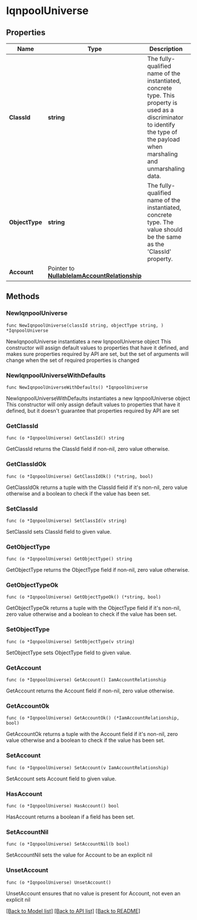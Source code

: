 # IqnpoolUniverse

## Properties

Name | Type | Description | Notes
------------ | ------------- | ------------- | -------------
**ClassId** | **string** | The fully-qualified name of the instantiated, concrete type. This property is used as a discriminator to identify the type of the payload when marshaling and unmarshaling data. | [default to "iqnpool.Universe"]
**ObjectType** | **string** | The fully-qualified name of the instantiated, concrete type. The value should be the same as the &#39;ClassId&#39; property. | [default to "iqnpool.Universe"]
**Account** | Pointer to [**NullableIamAccountRelationship**](IamAccountRelationship.md) |  | [optional] 

## Methods

### NewIqnpoolUniverse

`func NewIqnpoolUniverse(classId string, objectType string, ) *IqnpoolUniverse`

NewIqnpoolUniverse instantiates a new IqnpoolUniverse object
This constructor will assign default values to properties that have it defined,
and makes sure properties required by API are set, but the set of arguments
will change when the set of required properties is changed

### NewIqnpoolUniverseWithDefaults

`func NewIqnpoolUniverseWithDefaults() *IqnpoolUniverse`

NewIqnpoolUniverseWithDefaults instantiates a new IqnpoolUniverse object
This constructor will only assign default values to properties that have it defined,
but it doesn't guarantee that properties required by API are set

### GetClassId

`func (o *IqnpoolUniverse) GetClassId() string`

GetClassId returns the ClassId field if non-nil, zero value otherwise.

### GetClassIdOk

`func (o *IqnpoolUniverse) GetClassIdOk() (*string, bool)`

GetClassIdOk returns a tuple with the ClassId field if it's non-nil, zero value otherwise
and a boolean to check if the value has been set.

### SetClassId

`func (o *IqnpoolUniverse) SetClassId(v string)`

SetClassId sets ClassId field to given value.


### GetObjectType

`func (o *IqnpoolUniverse) GetObjectType() string`

GetObjectType returns the ObjectType field if non-nil, zero value otherwise.

### GetObjectTypeOk

`func (o *IqnpoolUniverse) GetObjectTypeOk() (*string, bool)`

GetObjectTypeOk returns a tuple with the ObjectType field if it's non-nil, zero value otherwise
and a boolean to check if the value has been set.

### SetObjectType

`func (o *IqnpoolUniverse) SetObjectType(v string)`

SetObjectType sets ObjectType field to given value.


### GetAccount

`func (o *IqnpoolUniverse) GetAccount() IamAccountRelationship`

GetAccount returns the Account field if non-nil, zero value otherwise.

### GetAccountOk

`func (o *IqnpoolUniverse) GetAccountOk() (*IamAccountRelationship, bool)`

GetAccountOk returns a tuple with the Account field if it's non-nil, zero value otherwise
and a boolean to check if the value has been set.

### SetAccount

`func (o *IqnpoolUniverse) SetAccount(v IamAccountRelationship)`

SetAccount sets Account field to given value.

### HasAccount

`func (o *IqnpoolUniverse) HasAccount() bool`

HasAccount returns a boolean if a field has been set.

### SetAccountNil

`func (o *IqnpoolUniverse) SetAccountNil(b bool)`

 SetAccountNil sets the value for Account to be an explicit nil

### UnsetAccount
`func (o *IqnpoolUniverse) UnsetAccount()`

UnsetAccount ensures that no value is present for Account, not even an explicit nil

[[Back to Model list]](../README.md#documentation-for-models) [[Back to API list]](../README.md#documentation-for-api-endpoints) [[Back to README]](../README.md)



